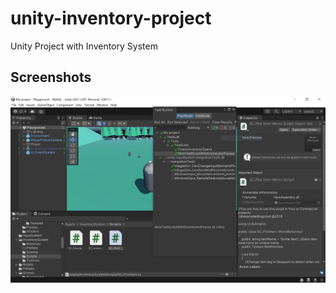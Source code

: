 # unity-inventory-project
Unity Project with Inventory System

## Screenshots
![Alt text](https://github.com/jenzhng/unity-inventory-project/blob/main/UnityTests.PNG)
